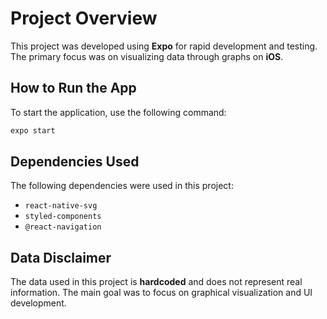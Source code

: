 # Project Overview

This project was developed using **Expo** for rapid development and testing. The primary focus was on visualizing data through graphs on **iOS**.

## How to Run the App

To start the application, use the following command:

```sh
expo start
```

## Dependencies Used

The following dependencies were used in this project:

- `react-native-svg`
- `styled-components`
- `@react-navigation`

## Data Disclaimer

The data used in this project is **hardcoded** and does not represent real information. The main goal was to focus on graphical visualization and UI development.
